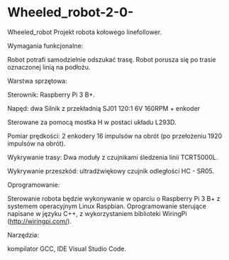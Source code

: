 # Wheeled_robot-2-0-
Wheeled_robot
Projekt robota kołowego linefollower.

Wymagania funkcjonalne:

Robot potrafi samodzielnie odszukać trasę.
Robot porusza się po trasie oznaczonej linią na podłożu.

Warstwa sprzętowa:

Sterownik: Raspberry Pi 3 B+.

Napęd: dwa Silnik z przekładnią SJ01 120:1 6V 160RPM + enkoder

Sterowane za pomocą mostka H w postaci układu L293D.

Pomiar prędkości: 2 enkodery 16 impulsów na obrót (po przełożeniu 1920 impulsów na obrót).

Wykrywanie trasy: Dwa moduły z czujnikami śledzenia linii TCRT5000L.

Wykrywanie przeszkód: ultradźwiękowy czujnik odległości HC - SR05.

Oprogramowanie:

Sterowanie robota będzie wykonywanie w oparciu o Raspberry Pi 3 B+ z systemem operacyjnym Linux Raspbian. Oprogramowanie sterujące napisane w języku C++, z wykorzystaniem biblioteki WiringPi (http://wiringpi.com/).

Narzędzia:

kompilator GCC,
IDE Visual Studio Code.
 
